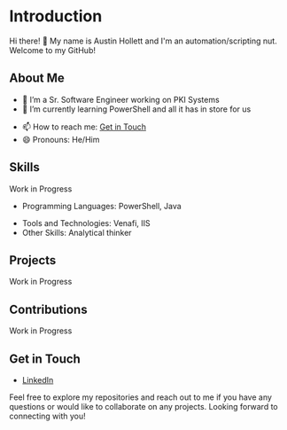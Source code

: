 # Introduction

Hi there! 👋 My name is Austin Hollett and I'm an automation/scripting nut. Welcome to my GitHub!

## About Me

- 🔭 I’m a Sr. Software Engineer working on PKI Systems
- 🌱 I’m currently learning PowerShell and all it has in store for us
<!-- - 👯 I’m looking to collaborate on [Open Source Projects/Interesting Ideas] 
- 💬 Ask me about [Areas of Expertise/Interests] -->
- 📫 How to reach me: [Get in Touch](#get-in-touch)
- 😄 Pronouns: He/Him

## Skills

Work in Progress

- Programming Languages: PowerShell, Java
<!-- - Frameworks and Libraries: [List of Frameworks and Libraries] -->
- Tools and Technologies: Venafi, IIS
- Other Skills: Analytical thinker

## Projects

Work in Progress

<!-- - [Project 1](link-to-project-1): Brief description of the project
- [Project 2](link-to-project-2): Brief description of the project
- [Project 3](link-to-project-3): Brief description of the project
-->

## Contributions

Work in Progress

<!-- 
- [Contribution 1](link-to-contribution-1): Brief description of the contribution
- [Contribution 2](link-to-contribution-2): Brief description of the contribution
- [Contribution 3](link-to-contribution-3): Brief description of the contribution
-->

## Get in Touch

<!--- Email: [Your Email]
 - Website: [Your Website] -->
- [LinkedIn](www.linkedin.com/in/austin-hollett)

Feel free to explore my repositories and reach out to me if you have any questions or would like to collaborate on any projects. Looking forward to connecting with you!
